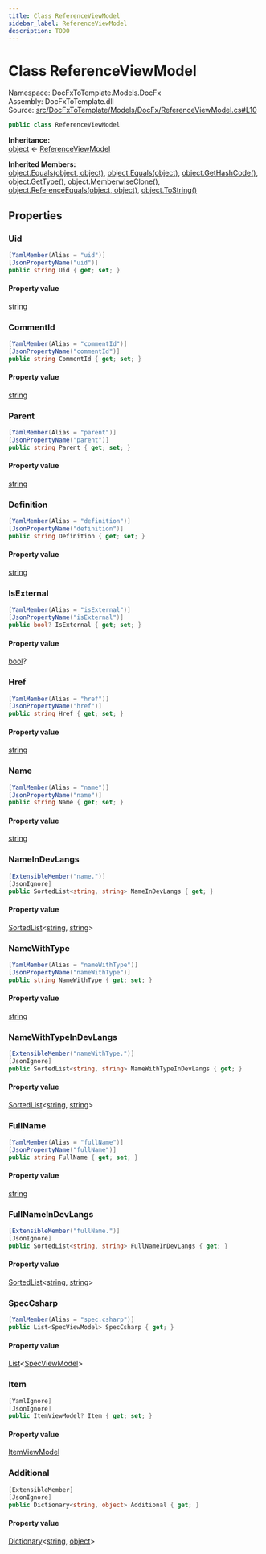 ```yaml
---
title: Class ReferenceViewModel
sidebar_label: ReferenceViewModel
description: TODO
---
```


# Class ReferenceViewModel
Namespace: DocFxToTemplate.Models.DocFx   
Assembly: DocFxToTemplate.dll  
Source: [src/DocFxToTemplate/Models/DocFx/ReferenceViewModel.cs#L10](https://github.com/k-wojcik/DocFxToTemplate/blob/master/src/DocFxToTemplate/Models/DocFx/ReferenceViewModel.cs#L10)    
   

```csharp title="src/DocFxToTemplate/Models/DocFx/ReferenceViewModel.cs#L10" 
public class ReferenceViewModel
```

**Inheritance:**   
[object](https://learn.microsoft.com/dotnet/api/system.object) &lt;- 
[ReferenceViewModel](../DocFxToTemplate.Models.DocFx/ReferenceViewModel)   

**Inherited Members:**   
[object.Equals(object, object)](https://learn.microsoft.com/dotnet/api/system.object.equals#system-object-equals(system-object-system-object)), [object.Equals(object)](https://learn.microsoft.com/dotnet/api/system.object.equals#system-object-equals(system-object)), [object.GetHashCode()](https://learn.microsoft.com/dotnet/api/system.object.gethashcode), [object.GetType()](https://learn.microsoft.com/dotnet/api/system.object.gettype), [object.MemberwiseClone()](https://learn.microsoft.com/dotnet/api/system.object.memberwiseclone), [object.ReferenceEquals(object, object)](https://learn.microsoft.com/dotnet/api/system.object.referenceequals), [object.ToString()](https://learn.microsoft.com/dotnet/api/system.object.tostring)   

   

## Properties
### Uid
   
            
```csharp title="src/DocFxToTemplate/Models/DocFx/ReferenceViewModel.cs#L12"
[YamlMember(Alias = "uid")]
[JsonPropertyName("uid")]
public string Uid { get; set; }
```   

#### Property value
[string](https://learn.microsoft.com/dotnet/api/system.string)   
   
### CommentId
   
            
```csharp title="src/DocFxToTemplate/Models/DocFx/ReferenceViewModel.cs#L16"
[YamlMember(Alias = "commentId")]
[JsonPropertyName("commentId")]
public string CommentId { get; set; }
```   

#### Property value
[string](https://learn.microsoft.com/dotnet/api/system.string)   
   
### Parent
   
            
```csharp title="src/DocFxToTemplate/Models/DocFx/ReferenceViewModel.cs#L20"
[YamlMember(Alias = "parent")]
[JsonPropertyName("parent")]
public string Parent { get; set; }
```   

#### Property value
[string](https://learn.microsoft.com/dotnet/api/system.string)   
   
### Definition
   
            
```csharp title="src/DocFxToTemplate/Models/DocFx/ReferenceViewModel.cs#L24"
[YamlMember(Alias = "definition")]
[JsonPropertyName("definition")]
public string Definition { get; set; }
```   

#### Property value
[string](https://learn.microsoft.com/dotnet/api/system.string)   
   
### IsExternal
   
            
```csharp title="src/DocFxToTemplate/Models/DocFx/ReferenceViewModel.cs#L29"
[YamlMember(Alias = "isExternal")]
[JsonPropertyName("isExternal")]
public bool? IsExternal { get; set; }
```   

#### Property value
[bool](https://learn.microsoft.com/dotnet/api/system.boolean)?   
   
### Href
   
            
```csharp title="src/DocFxToTemplate/Models/DocFx/ReferenceViewModel.cs#L33"
[YamlMember(Alias = "href")]
[JsonPropertyName("href")]
public string Href { get; set; }
```   

#### Property value
[string](https://learn.microsoft.com/dotnet/api/system.string)   
   
### Name
   
            
```csharp title="src/DocFxToTemplate/Models/DocFx/ReferenceViewModel.cs#L37"
[YamlMember(Alias = "name")]
[JsonPropertyName("name")]
public string Name { get; set; }
```   

#### Property value
[string](https://learn.microsoft.com/dotnet/api/system.string)   
   
### NameInDevLangs
   
            
```csharp title="src/DocFxToTemplate/Models/DocFx/ReferenceViewModel.cs#L41"
[ExtensibleMember("name.")]
[JsonIgnore]
public SortedList<string, string> NameInDevLangs { get; }
```   

#### Property value
[SortedList](https://learn.microsoft.com/dotnet/api/system.collections.generic.sortedlist-2)&lt;[string](https://learn.microsoft.com/dotnet/api/system.string), [string](https://learn.microsoft.com/dotnet/api/system.string)&gt;   
   
### NameWithType
   
            
```csharp title="src/DocFxToTemplate/Models/DocFx/ReferenceViewModel.cs#L45"
[YamlMember(Alias = "nameWithType")]
[JsonPropertyName("nameWithType")]
public string NameWithType { get; set; }
```   

#### Property value
[string](https://learn.microsoft.com/dotnet/api/system.string)   
   
### NameWithTypeInDevLangs
   
            
```csharp title="src/DocFxToTemplate/Models/DocFx/ReferenceViewModel.cs#L49"
[ExtensibleMember("nameWithType.")]
[JsonIgnore]
public SortedList<string, string> NameWithTypeInDevLangs { get; }
```   

#### Property value
[SortedList](https://learn.microsoft.com/dotnet/api/system.collections.generic.sortedlist-2)&lt;[string](https://learn.microsoft.com/dotnet/api/system.string), [string](https://learn.microsoft.com/dotnet/api/system.string)&gt;   
   
### FullName
   
            
```csharp title="src/DocFxToTemplate/Models/DocFx/ReferenceViewModel.cs#L53"
[YamlMember(Alias = "fullName")]
[JsonPropertyName("fullName")]
public string FullName { get; set; }
```   

#### Property value
[string](https://learn.microsoft.com/dotnet/api/system.string)   
   
### FullNameInDevLangs
   
            
```csharp title="src/DocFxToTemplate/Models/DocFx/ReferenceViewModel.cs#L57"
[ExtensibleMember("fullName.")]
[JsonIgnore]
public SortedList<string, string> FullNameInDevLangs { get; }
```   

#### Property value
[SortedList](https://learn.microsoft.com/dotnet/api/system.collections.generic.sortedlist-2)&lt;[string](https://learn.microsoft.com/dotnet/api/system.string), [string](https://learn.microsoft.com/dotnet/api/system.string)&gt;   
   
### SpecCsharp
   
            
```csharp title="src/DocFxToTemplate/Models/DocFx/ReferenceViewModel.cs#L65"
[YamlMember(Alias = "spec.csharp")]
public List<SpecViewModel> SpecCsharp { get; }
```   

#### Property value
[List](https://learn.microsoft.com/dotnet/api/system.collections.generic.list-1)&lt;[SpecViewModel](../DocFxToTemplate.Models.DocFx/SpecViewModel)&gt;   
   
### Item
   
            
```csharp title="src/DocFxToTemplate/Models/DocFx/ReferenceViewModel.cs#L68"
[YamlIgnore]
[JsonIgnore]
public ItemViewModel? Item { get; set; }
```   

#### Property value
[ItemViewModel](../DocFxToTemplate.Models.DocFx/ItemViewModel)   
   
### Additional
   
            
```csharp title="src/DocFxToTemplate/Models/DocFx/ReferenceViewModel.cs#L72"
[ExtensibleMember]
[JsonIgnore]
public Dictionary<string, object> Additional { get; }
```   

#### Property value
[Dictionary](https://learn.microsoft.com/dotnet/api/system.collections.generic.dictionary-2)&lt;[string](https://learn.microsoft.com/dotnet/api/system.string), [object](https://learn.microsoft.com/dotnet/api/system.object)&gt;   
   
   

   

   

   

   

   